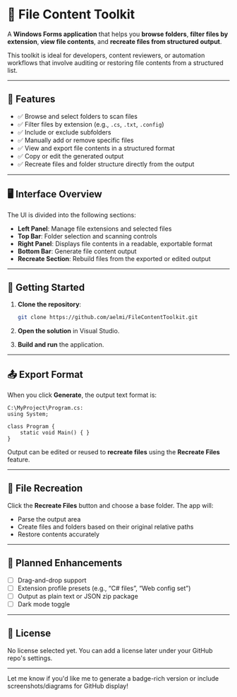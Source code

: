 # 📂 File Content Toolkit

A **Windows Forms application** that helps you **browse folders**, **filter files by extension**, **view file contents**, and **recreate files from structured output**.

This toolkit is ideal for developers, content reviewers, or automation workflows that involve auditing or restoring file contents from a structured list.

---

## 🔧 Features

- ✅ Browse and select folders to scan files
- ✅ Filter files by extension (e.g., `.cs`, `.txt`, `.config`)
- ✅ Include or exclude subfolders
- ✅ Manually add or remove specific files
- ✅ View and export file contents in a structured format
- ✅ Copy or edit the generated output
- ✅ Recreate files and folder structure directly from the output

---

## 🖥️ Interface Overview

The UI is divided into the following sections:

- **Left Panel**: Manage file extensions and selected files
- **Top Bar**: Folder selection and scanning controls
- **Right Panel**: Displays file contents in a readable, exportable format
- **Bottom Bar**: Generate file content output
- **Recreate Section**: Rebuild files from the exported or edited output

---

## 🚀 Getting Started

1. **Clone the repository**:
   ```bash
   git clone https://github.com/aelmi/FileContentToolkit.git
   ```

2. **Open the solution** in Visual Studio.

3. **Build and run** the application.

---

## 📤 Export Format

When you click **Generate**, the output text format is:
```
C:\MyProject\Program.cs:
using System;

class Program {
    static void Main() { }
}
```

Output can be edited or reused to **recreate files** using the **Recreate Files** feature.

---

## 🔁 File Recreation

Click the **Recreate Files** button and choose a base folder. The app will:
- Parse the output area
- Create files and folders based on their original relative paths
- Restore contents accurately

---

## 📅 Planned Enhancements

- [ ] Drag-and-drop support
- [ ] Extension profile presets (e.g., “C# files”, “Web config set”)
- [ ] Output as plain text or JSON zip package
- [ ] Dark mode toggle

---

## 📄 License

No license selected yet. You can add a license later under your GitHub repo's settings.

---

Let me know if you'd like me to generate a badge-rich version or include screenshots/diagrams for GitHub display!

